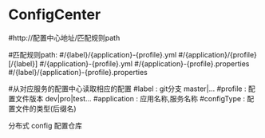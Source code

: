 # ConfigCenter
#http://配置中心地址/匹配规则path

#匹配规则path:
#/{label}/{application}-{profile}.yml
#/{application}/{profile}[/{label}]
#/{application}-{profile}.yml
#/{application}-{profile}.properties
#/{label}/{application}-{profile}.properties

#从对应服务的配置中心读取相应的配置
#label       : git分支 master|...
#profile     : 配置文件版本 dev|pro|test...
#application : 应用名称,服务名称
#configType  : 配置文件的类型(后缀名)

分布式 config 配置仓库